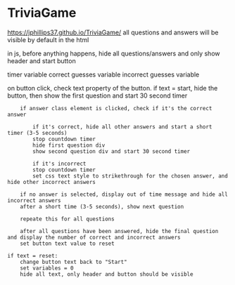 # TriviaGame
https://jphillips37.github.io/TriviaGame/
all questions and answers will be visible by default in the html

in js, before anything happens, hide all questions/answers and only show header and start button

timer variable
correct guesses variable
incorrect guesses variable

on button click, check text property of the button.
    if text = start, hide the button, then show the first question and start 30 second timer

        if answer class element is clicked, check if it's the correct answer

            if it's correct, hide all other answers and start a short timer (3-5 seconds)
            stop countdown timer
            hide first question div
            show second question div and start 30 second timer

            if it's incorrect
            stop countdown timer
            set css text style to strikethrough for the chosen answer, and hide other incorrect answers
        
        if no answer is selected, display out of time message and hide all incorrect answers
        after a short time (3-5 seconds), show next question

        repeate this for all questions

        after all questions have been answered, hide the final question and display the number of correct and incorrect answers
        set button text value to reset

    if text = reset:
        change button text back to "Start"
        set variables = 0
        hide all text, only header and button should be visible
